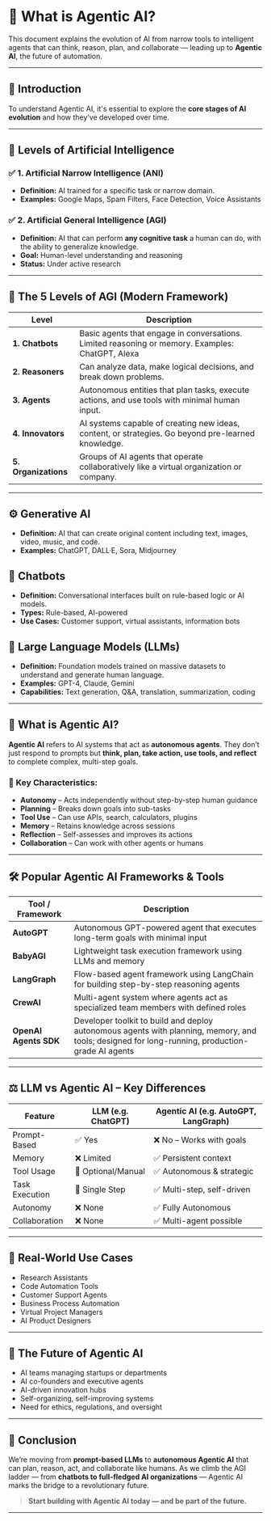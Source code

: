 # 🤖 What is Agentic AI?

This document explains the evolution of AI from narrow tools to intelligent agents that can think, reason, plan, and collaborate — leading up to **Agentic AI**, the future of automation.

---

## 🔰 Introduction

To understand Agentic AI, it's essential to explore the **core stages of AI evolution** and how they’ve developed over time.

---

## 🔢 Levels of Artificial Intelligence

### ✅ 1. Artificial Narrow Intelligence (ANI)
- **Definition:** AI trained for a specific task or narrow domain.
- **Examples:** Google Maps, Spam Filters, Face Detection, Voice Assistants

### ✅ 2. Artificial General Intelligence (AGI)
- **Definition:** AI that can perform **any cognitive task** a human can do, with the ability to generalize knowledge.
- **Goal:** Human-level understanding and reasoning
- **Status:** Under active research

---

## 🧠 The 5 Levels of AGI (Modern Framework)

| Level           | Description |
|----------------|-------------|
| **1. Chatbots**     | Basic agents that engage in conversations. Limited reasoning or memory. Examples: ChatGPT, Alexa |
| **2. Reasoners**    | Can analyze data, make logical decisions, and break down problems. |
| **3. Agents**       | Autonomous entities that plan tasks, execute actions, and use tools with minimal human input. |
| **4. Innovators**   | AI systems capable of creating new ideas, content, or strategies. Go beyond pre-learned knowledge. |
| **5. Organizations**| Groups of AI agents that operate collaboratively like a virtual organization or company. |

---

## ⚙️ Generative AI
- **Definition:** AI that can create original content including text, images, video, music, and code.
- **Examples:** ChatGPT, DALL·E, Sora, Midjourney

## 💬 Chatbots
- **Definition:** Conversational interfaces built on rule-based logic or AI models.
- **Types:** Rule-based, AI-powered
- **Use Cases:** Customer support, virtual assistants, information bots

## 🧠 Large Language Models (LLMs)
- **Definition:** Foundation models trained on massive datasets to understand and generate human language.
- **Examples:** GPT-4, Claude, Gemini
- **Capabilities:** Text generation, Q&A, translation, summarization, coding

---

## 🚀 What is Agentic AI?

**Agentic AI** refers to AI systems that act as **autonomous agents**. They don’t just respond to prompts but **think, plan, take action, use tools, and reflect** to complete complex, multi-step goals.

### 🧩 Key Characteristics:
- **Autonomy** – Acts independently without step-by-step human guidance
- **Planning** – Breaks down goals into sub-tasks
- **Tool Use** – Can use APIs, search, calculators, plugins
- **Memory** – Retains knowledge across sessions
- **Reflection** – Self-assesses and improves its actions
- **Collaboration** – Can work with other agents or humans

---

## 🛠️ Popular Agentic AI Frameworks & Tools

| Tool / Framework         | Description |
|--------------------------|-------------|
| **AutoGPT**              | Autonomous GPT-powered agent that executes long-term goals with minimal input |
| **BabyAGI**              | Lightweight task execution framework using LLMs and memory |
| **LangGraph**            | Flow-based agent framework using LangChain for building step-by-step reasoning agents |
| **CrewAI**               | Multi-agent system where agents act as specialized team members with defined roles |
| **OpenAI Agents SDK**    | Developer toolkit to build and deploy autonomous agents with planning, memory, and tools; designed for long-running, production-grade AI agents |

---

## ⚖️ LLM vs Agentic AI – Key Differences

| Feature         | LLM (e.g. ChatGPT) | Agentic AI (e.g. AutoGPT, LangGraph) |
|----------------|---------------------|--------------------------------------|
| Prompt-Based    | ✅ Yes               | ❌ No – Works with goals              |
| Memory          | ❌ Limited           | ✅ Persistent context                 |
| Tool Usage      | 🔘 Optional/Manual   | ✅ Autonomous & strategic             |
| Task Execution  | 🔁 Single Step       | ✅ Multi-step, self-driven            |
| Autonomy        | ❌ None              | ✅ Fully Autonomous                   |
| Collaboration   | ❌ None              | ✅ Multi-agent possible               |

---

## 💼 Real-World Use Cases

- Research Assistants  
- Code Automation Tools  
- Customer Support Agents  
- Business Process Automation  
- Virtual Project Managers  
- AI Product Designers

---

## 🔮 The Future of Agentic AI

- AI teams managing startups or departments
- AI co-founders and executive agents
- AI-driven innovation hubs
- Self-organizing, self-improving systems
- Need for ethics, regulations, and oversight

---

## 🧾 Conclusion

We’re moving from **prompt-based LLMs** to **autonomous Agentic AI** that can plan, reason, act, and collaborate like humans. As we climb the AGI ladder — from **chatbots to full-fledged AI organizations** — Agentic AI marks the bridge to a revolutionary future.

> **Start building with Agentic AI today — and be part of the future.**

---

